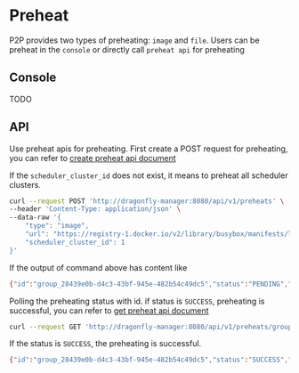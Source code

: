 # Preheat

P2P provides two types of preheating: `image` and `file`. Users can be preheat in the `console` or directly call `preheat api` for preheating

## Console

TODO

## API

Use preheat apis for preheating. First create a POST request for preheating, you can refer to [create preheat api document](../../api/api.md#create-preheat)

If the `scheduler_cluster_id` does not exist, it means to preheat all scheduler clusters.

```bash
curl --request POST 'http://dragonfly-manager:8080/api/v1/preheats' \
--header 'Content-Type: application/json' \
--data-raw '{
    "type": "image",
    "url": "https://registry-1.docker.io/v2/library/busybox/manifests/latest",
    "scheduler_cluster_id": 1
}'
```

If the output of command above has content like

```bash
{"id":"group_28439e0b-d4c3-43bf-945e-482b54c49dc5","status":"PENDING","create_at":"2021-10-09T11:54:50.6182794Z"}
```

Polling the preheating status with id. if status is `SUCCESS`, preheating is successful, you can refer to [get preheat api document](../../api/api.md#get-preheat)

```bash
curl --request GET 'http://dragonfly-manager:8080/api/v1/preheats/group_28439e0b-d4c3-43bf-945e-482b54c49dc5'
```

If the status is `SUCCESS`, the preheating is successful.

```bash
{"id":"group_28439e0b-d4c3-43bf-945e-482b54c49dc5","status":"SUCCESS","create_at":"2021-10-09T11:54:50.5712334Z"}
```
